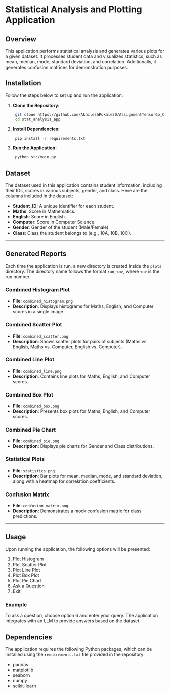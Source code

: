 # Statistical Analysis and Plotting Application

## Overview

This application performs statistical analysis and generates various plots for a given dataset. It processes student data and visualizes statistics, such as mean, median, mode, standard deviation, and correlation. Additionally, it generates confusion matrices for demonstration purposes. 

## Installation

Follow the steps below to set up and run the application:

1. **Clone the Repository:**
   ```sh
    git clone https://github.com/AkhileshPokale30/AssignmentTensorGo_ComputerVision.git
    cd stat_analysis_app

3. **Install Dependencies:**
   ```sh
    pip install -r requirements.txt


4. **Run the Application:**
   ```sh
    python src/main.py


## Dataset

The dataset used in this application contains student information, including their IDs, scores in various subjects, gender, and class. Here are the columns included in the dataset:

- **Student_ID**: A unique identifier for each student.
- **Maths**: Score in Mathematics.
- **English**: Score in English.
- **Computer**: Score in Computer Science.
- **Gender**: Gender of the student (Male/Female).
- **Class**: Class the student belongs to (e.g., 10A, 10B, 10C).

---

## Generated Reports

Each time the application is run, a new directory is created inside the `plots` directory. The directory name follows the format `run_<n>`, where `<n>` is the run number.

### Combined Histogram Plot

- **File**: `combined_histogram.png`
- **Description**: Displays histograms for Maths, English, and Computer scores in a single image.

### Combined Scatter Plot

- **File**: `combined_scatter.png`
- **Description**: Shows scatter plots for pairs of subjects (Maths vs. English, Maths vs. Computer, English vs. Computer).

### Combined Line Plot

- **File**: `combined_line.png`
- **Description**: Contains line plots for Maths, English, and Computer scores.

### Combined Box Plot

- **File**: `combined_box.png`
- **Description**: Presents box plots for Maths, English, and Computer scores.

### Combined Pie Chart

- **File**: `combined_pie.png`
- **Description**: Displays pie charts for Gender and Class distributions.

### Statistical Plots

- **File**: `statistics.png`
- **Description**: Bar plots for mean, median, mode, and standard deviation, along with a heatmap for correlation coefficients.

### Confusion Matrix

- **File**: `confusion_matrix.png`
- **Description**: Demonstrates a mock confusion matrix for class predictions.

---

## Usage

Upon running the application, the following options will be presented:

1. Plot Histogram
2. Plot Scatter Plot
3. Plot Line Plot
4. Plot Box Plot
5. Plot Pie Chart
6. Ask a Question
7. Exit

### Example

To ask a question, choose option 6 and enter your query. The application integrates with an LLM to provide answers based on the dataset.


## Dependencies

The application requires the following Python packages, which can be installed using the `requirements.txt` file provided in the repository:

- pandas
- matplotlib
- seaborn
- numpy
- scikit-learn

